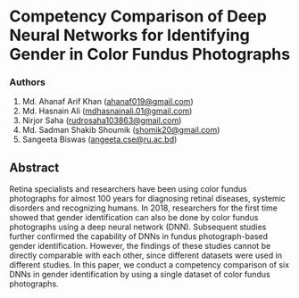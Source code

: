# Competency Comparison of Deep Neural Networks for Identifying Gender in Color Fundus Photographs

### Authors
1. Md. Ahanaf Arif Khan (ahanaf019@gmail.com)
1. Md. Hasnain Ali (mdhasnainali.01@gmail.com)
1. Nirjor Saha (rudrosaha103863@gmail.com)
1. Md. Sadman Shakib Shoumik (shomik20@gmail.com)
1. Sangeeta Biswas (angeeta.cse@ru.ac.bd)


## Abstract
Retina specialists and researchers have been using color fundus photographs for almost 100 years for diagnosing retinal diseases, systemic disorders and recognizing humans. In 2018, researchers for the first time showed that gender identification can also be done by color fundus photographs using a deep neural network (DNN). Subsequent studies further confirmed the capability of DNNs in fundus photograph-based gender identification. However, the findings of these studies cannot be directly comparable with each other, since different datasets were used in different studies. In this paper, we conduct a competency comparison of six DNNs in gender identification by using a single dataset of color fundus photographs.